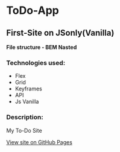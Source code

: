 # ToDo-App
## First-Site on JSonly(Vanilla)

**File structure - BEM Nasted**

### Technologies used:

* Flex 
* Grid
* Keyframes
* API
* Js Vanilla

### Description:
My To-Do Site

[View site on GitHub Pages](https://andreylyulekin.github.io/ToDo-App/)
